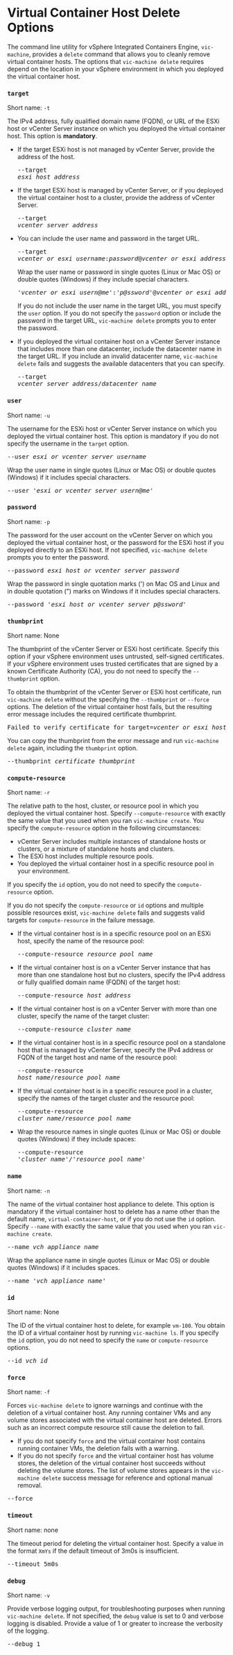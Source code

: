 #  Virtual Container Host Delete Options #

The command line utility for vSphere Integrated Containers Engine, `vic-machine`, provides a `delete` command that allows you to cleanly remove virtual container hosts. The options that `vic-machine delete` requires depend on the location in your vSphere environment in which you deployed the virtual container host.

### `target` ###

Short name: `-t`

The IPv4 address, fully qualified domain name (FQDN), or URL of the ESXi host or vCenter Server instance on which you deployed the virtual container host. This option is **mandatory**.

- If the target ESXi host is not managed by vCenter Server, provide the address of the host.<pre>--target <i>esxi_host_address</i></pre>
- If the target ESXi host is managed by vCenter Server, or if you deployed the virtual container host to a cluster, provide the address of vCenter Server.<pre>--target <i>vcenter_server_address</i></pre>
- You can include the user name and password in the target URL. <pre>--target <i>vcenter_or_esxi_username</i>:<i>password</i>@<i>vcenter_or_esxi_address</i></pre>

  Wrap the user name or password in single quotes (Linux or Mac OS) or double quotes (Windows) if they include special characters.<pre>'<i>vcenter_or_esxi_usern@me</i>':'<i>p@ssword</i>'@<i>vcenter_or_esxi_address</i></pre>
  
  If you do not include the user name in the target URL, you must specify the `user` option. If you do not specify the `password` option or include the password in the target URL, `vic-machine delete` prompts you to enter the password.
- If you deployed the virtual container host on a vCenter Server instance that includes more than one datacenter, include the datacenter name in the target URL. If you include an invalid datacenter name, `vic-machine delete` fails and suggests the available datacenters that you can specify.<pre>--target <i>vcenter_server_address</i>/<i>datacenter_name</i></pre>


### `user` ###

Short name: `-u`

The username for the ESXi host or vCenter Server instance on which you deployed the virtual container host. This option is mandatory if you do not specify the username in the `target` option.

<pre>--user <i>esxi_or_vcenter_server_username</i></pre>

Wrap the user name in single quotes (Linux or Mac OS) or double quotes (Windows) if it includes special characters.

<pre>--user '<i>esxi_or_vcenter_server_usern@me</i>'</pre>


### `password` ###

Short name: `-p`

The password for the user account on the vCenter Server on which you  deployed the virtual container host, or the password for the ESXi host if you deployed directly to an ESXi host. If not specified, `vic-machine delete` prompts you to enter the password.

<pre>--password <i>esxi_host_or_vcenter_server_password</i></pre>

Wrap the password in single quotation marks (') on Mac OS and Linux and in double quotation (") marks on Windows if it includes special characters.

<pre>--password '<i>esxi_host_or_vcenter_server_p@ssword</i>'</pre>

### `thumbprint` ###

Short name: None

The thumbprint of the vCenter Server or ESXi host certificate. Specify this option if your vSphere environment uses untrusted, self-signed certificates. If your vSphere environment uses trusted certificates that are signed by a known Certificate Authority (CA), you do not need to specify the `--thumbprint` option.

To obtain the thumbprint of the vCenter Server or ESXi host certificate, run `vic-machine delete` without the specifying the `--thumbprint` or `--force` options. The deletion of the virtual container host fails, but the resulting error message includes the required certificate thumbprint. 

<pre>Failed to verify certificate for target=<i>vcenter_or_esxi_host</i> (thumbprint=<i>thumbprint</i>)
</pre>

You can copy the thumbprint from the error message and run `vic-machine delete` again, including the `thumbprint` option.

<pre>--thumbprint <i>certificate_thumbprint</i></pre>

### `compute-resource` ###

Short name: `-r`

The relative path to the host, cluster, or resource pool in which you deployed the virtual container host. Specify `--compute-resource` with exactly the same value that you used when you ran `vic-machine create`. You specify the `compute-resource` option in the following circumstances:

- vCenter Server includes multiple instances of standalone hosts or clusters, or a mixture of standalone hosts and clusters.
- The ESXi host includes multiple resource pools. 
- You deployed the virtual container host in a specific resource pool in your environment. 

If you specify the `id` option, you do not need to specify the `compute-resource` option.

If you do not specify the `compute-resource` or `id` options and multiple possible resources exist, `vic-machine delete` fails and suggests valid targets for `compute-resource` in the failure message. 

* If the virtual container host is in a specific resource pool on an ESXi host, specify the name of the resource pool: <pre>--compute-resource  <i>resource_pool_name</i></pre>
* If the virtual container host is on a vCenter Server instance that has more than one standalone host but no clusters, specify the IPv4 address or fully qualified domain name (FQDN) of the target host:<pre>--compute-resource <i>host_address</i></pre>
* If the virtual container host is on a vCenter Server with more than one cluster, specify the name of the target cluster: <pre>--compute-resource <i>cluster_name</i></pre>
* If the virtual container host is in a specific resource pool on a standalone host that is managed by vCenter Server, specify the IPv4 address or FQDN of the target host and name of the resource pool:<pre>--compute-resource <i>host_name</i>/<i>resource_pool_name</i></pre>
* If the virtual container host is in a specific resource pool in a cluster, specify the names of the target cluster and the resource pool:<pre>--compute-resource <i>cluster_name</i>/<i>resource_pool_name</i></pre>
* Wrap the resource names in single quotes (Linux or Mac OS) or double quotes (Windows) if they include spaces:<pre>--compute-resource '<i>cluster name</i>'/'<i>resource pool name</i>'</pre>

### `name` ###

Short name: `-n`

The name of the virtual container host appliance to delete. This option is mandatory if the virtual container host to delete has a name other than the default name, `virtual-container-host`, or if you do not use the `id` option. Specify `--name` with exactly the same value that you used when you ran `vic-machine create`.

<pre>--name <i>vch_appliance_name</i></pre>

Wrap the appliance name in single quotes (Linux or Mac OS) or double quotes (Windows) if it includes spaces.

<pre>--name '<i>vch appliance name</i>'</pre>

### `id` ###

Short name: None

The ID of the virtual container host to delete, for example `vm-100`.  You obtain the ID of a virtual container host by running `vic-machine ls`. If you specify the `id` option, you do not need to specify the `name` or `compute-resource` options.

<pre>--id <i>vch_id</i></pre>

### `force` ###

Short name: `-f`

Forces `vic-machine delete` to ignore warnings and continue with the deletion of a virtual container host. Any running container VMs and any volume stores associated with the virtual container host are deleted. Errors such as an incorrect compute resource still cause the deletion to fail. 

- If you do not specify `force` and the virtual container host contains running container VMs, the deletion fails with a warning. 
- If you do not specify `force` and the virtual container host has volume stores, the deletion of the virtual container host succeeds without deleting the volume stores. The list of volume stores appears in the `vic-machine delete` success message for reference and optional manual removal.

<pre>--force</pre>

### `timeout` ###

Short name: none

The timeout period for deleting the virtual container host. Specify a value in the format `XmYs` if the default timeout of 3m0s is insufficient.

<pre>--timeout 5m0s</pre> 

### `debug` ###
Short name: `-v`

Provide verbose logging output, for troubleshooting purposes when running `vic-machine delete`. If not specified, the `debug` value is set to 0 and verbose logging is disabled. Provide a value of 1 or greater to increase the verbosity of the logging.

<pre>--debug 1</pre>